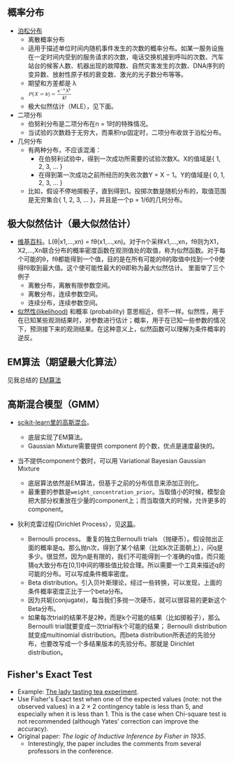 
## 概率分布
* [泊松分布](https://en.wikipedia.org/wiki/Poisson_distribution)
  * 离散概率分布
  * 适用于描述单位时间内随机事件发生的次数的概率分布。如某一服务设施在一定时间内受到的服务请求的次数，电话交换机接到呼叫的次数、汽车站台的候客人数、机器出现的故障数、自然灾害发生的次数、DNA序列的变异数、放射性原子核的衰变数、激光的光子数分布等等。
  * 期望和方差都是 λ
  * <img width="100" alt="typeof-vs-instanceof" style="margin:auto;" src="./images/poisson.svg">
  * 极大似然估计（MLE），见下面。
* 二项分布
  * 伯努利分布是二项分布在n = 1时的特殊情况。
  * 当试验的次数趋于无穷大，而乘积np固定时，二项分布收敛于泊松分布。
* 几何分布
  * 有两种分布，不应该混淆：
    * 在伯努利试验中，得到一次成功所需要的试验次数X。X的值域是{ 1, 2, 3, ... }
    * 在得到第一次成功之前所经历的失败次数Y = X − 1。Y的值域是{ 0, 1, 2, 3, ... }
  * 比如，假设不停地掷骰子，直到得到1。投掷次数是随机分布的，取值范围是无穷集合{ 1, 2, 3, ... }，并且是一个p = 1/6的几何分布。


## 极大似然估计（最大似然估计）
* [维基百科](https://zh.wikipedia.org/wiki/%E6%9C%80%E5%A4%A7%E4%BC%BC%E7%84%B6%E4%BC%B0%E8%AE%A1)。L(θ|x1,...,xn) = fθ(x1,...,xn)。对于n个采样x1,...,xn，fθ则为X1，X2,...,Xn联合分布的概率密度函数在观测值处的取值，称为似然函数。对于每个可能的θ，fθ都能得到一个值，目的是在所有可能的θ的取值中找到一个θ使得fθ取到最大值。这个使可能性最大的θ即称为最大似然估计。 里面举了三个例子
  * 离散分布，离散有限参数空间。
  * 离散分布，连续参数空间。
  * 连续分布，连续参数空间。
* [似然性(likelihood)](https://zh.wikipedia.org/wiki/%E4%BC%BC%E7%84%B6%E5%87%BD%E6%95%B0) 和概率 (probability) 意思相近，但不一样。似然性，用于在已知某些观测结果时，对参数进行估计；概率，用于在已知一些参数的情况下，预测接下来的观测结果。在这种意义上，似然函数可以理解为条件概率的逆反。

## EM算法（期望最大化算法）
见我总结的 [EM算法](./EM.md)

## 高斯混合模型（GMM）
* [scikit-learn里的高斯混合](https://scikit-learn.org/stable/modules/mixture.html)。
  * 底层实现了EM算法。
  * Gaussian Mixture需要提供 component 的个数，优点是速度最快的。

* 当不提供component个数时，可以用 Variational Bayesian Gaussian Mixture
  * 底层算法依然是EM算法，但基于之前的分布信息来添加正则化。
  * 最重要的参数是`weight_concentration_prior`。当取值小的时候，模型会把大部分权重放在少量的component上；而当取值大的时候，允许更多的component。

* 狄利克雷过程(Dirichlet Process），见[这篇](https://www.zhihu.com/question/26751755)。
  * Bernoulli process。 重复的独立Bernoulli trials （抛硬币）。假设抛出正面的概率是q。那么抛n次，得到了某个结果（比如k次正面朝上），问q是多少。很显然，因为n是有限的，我们不可能得到一个准确的q值，而只能猜q大致分布在[0,1]中间的哪些值比较合理。所以需要一个工具来描述q的可能的分布。可以写成条件概率密度。
  * Beta distribution。引入贝叶斯理论，经过一些转换，可以发现，上面的条件概率密度正比于一个beta分布。
  * 因为共轭(conjugate)，每当我们多抛一次硬币，就可以很容易的更新这个Beta分布。
  * 如果每次trial的结果不是2种，而是k个可能的结果（比如掷骰子），那么Bernoulli trial就要变成一次trial有k个可能的结果； Bernoulli distribution就变成multinomial distribution。而beta distribution所表述的先验分布，也要改写成一个多结果版本的先验分布。那就是 Dirichlet distribution。


## Fisher's Exact Test
* Example: [The lady tasting tea experiment](https://brainder.org/2015/08/23/the-lady-tasting-tea-and-fishers-exact-test/).
* Use Fisher's Exact test when one of the expected values (note: not the observed values) in a 2 × 2 contingency table is less than 5, and especially when it is less than 1. This is the case when Chi-square test is not recommended (although Yates’ correction can improve the accuracy).
* Original paper: *The logic of Inductive Inference by Fisher in 1935*.
  * Interestingly, the paper includes the comments from several professors in the conference.

